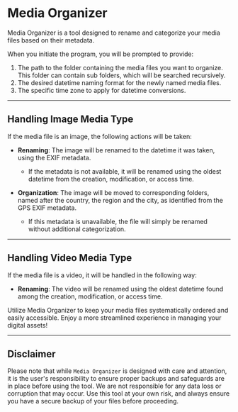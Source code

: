 # Media Organizer

Media Organizer is a tool designed to rename and categorize your media files based on their metadata.

When you initiate the program, you will be prompted to provide:

1. The path to the folder containing the media files you want to organize. This folder can contain sub folders, which will be searched recursively.
2. The desired datetime naming format for the newly named media files.
3. The specific time zone to apply for datetime conversions.

---

## Handling Image Media Type

If the media file is an image, the following actions will be taken:

* **Renaming**: The image will be renamed to the datetime it was taken, using the EXIF metadata.
  * If the metadata is not available, it will be renamed using the oldest datetime from the creation, modification, or access time.

* **Organization**: The image will be moved to corresponding folders, named after the country, the region and the city, as identified from the GPS EXIF metadata.
  * If this metadata is unavailable, the file will simply be renamed without additional categorization.

---

## Handling Video Media Type

If the media file is a video, it will be handled in the following way:

* **Renaming**: The video will be renamed using the oldest datetime found among the creation, modification, or access time.

Utilize Media Organizer to keep your media files systematically ordered and easily accessible. Enjoy a more streamlined experience in managing your digital assets!

---

## Disclaimer

Please note that while ```Media Organizer``` is designed with care and attention, it is the user's responsibility to ensure proper backups and safeguards are in place before using the tool. We are not responsible for any data loss or corruption that may occur. Use this tool at your own risk, and always ensure you have a secure backup of your files before proceeding.

